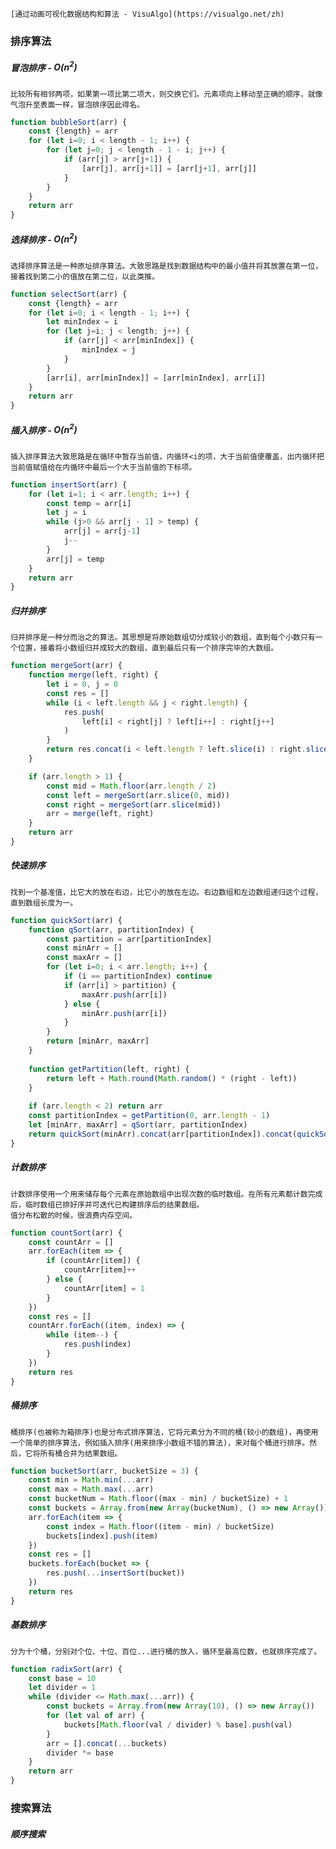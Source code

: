 	[通过动画可视化数据结构和算法 - VisuAlgo](https://visualgo.net/zh)

### 排序算法
##### 冒泡排序 - $O(n^2)$
	比较所有相邻两项，如果第一项比第二项大，则交换它们。元素项向上移动至正确的顺序，就像气泡升至表面一样，冒泡排序因此得名。
```js
function bubbleSort(arr) {
    const {length} = arr
    for (let i=0; i < length - 1; i++) {
        for (let j=0; j < length - 1 - i; j++) {
            if (arr[j] > arr[j+1]) {
                [arr[j], arr[j+1]] = [arr[j+1], arr[j]]
            }
        }
    }    
    return arr
}
```

##### 选择排序 - $O(n^2)$
	选择排序算法是一种原址排序算法。大致思路是找到数据结构中的最小值并将其放置在第一位，接着找到第二小的值放在第二位，以此类推。
```js
function selectSort(arr) {
    const {length} = arr
    for (let i=0; i < length - 1; i++) {
        let minIndex = i
        for (let j=i; j < length; j++) {
            if (arr[j] < arr[minIndex]) {
                minIndex = j
            }
        }
        [arr[i], arr[minIndex]] = [arr[minIndex], arr[i]]
    }
    return arr
}
```

##### 插入排序 - $O(n^2)$
	插入排序算法大致思路是在循环中暂存当前值，内循环<i的项，大于当前值便覆盖，出内循环把当前值赋值给在内循环中最后一个大于当前值的下标项。
```js
function insertSort(arr) {
    for (let i=1; i < arr.length; i++) {
        const temp = arr[i]
        let j = i
        while (j>0 && arr[j - 1] > temp) {
            arr[j] = arr[j-1]
            j--
        }
        arr[j] = temp
    }    
    return arr
}
```

##### 归并排序
	归并排序是一种分而治之的算法。其思想是将原始数组切分成较小的数组，直到每个小数只有一个位置，接着将小数组归并成较大的数组，直到最后只有一个排序完毕的大数组。
```js
function mergeSort(arr) {
    function merge(left, right) {
        let i = 0, j = 0
        const res = []
        while (i < left.length && j < right.length) {
            res.push(
                left[i] < right[j] ? left[i++] : right[j++]
            )
        }
        return res.concat(i < left.length ? left.slice(i) : right.slice(j))
    }

    if (arr.length > 1) {
        const mid = Math.floor(arr.length / 2)
        const left = mergeSort(arr.slice(0, mid))
        const right = mergeSort(arr.slice(mid))
        arr = merge(left, right)
    }
    return arr
}
```

##### 快速排序
	找到一个基准值，比它大的放在右边，比它小的放在左边。右边数组和左边数组递归这个过程，直到数组长度为一。
```js
function quickSort(arr) {
    function qSort(arr, partitionIndex) {
        const partition = arr[partitionIndex]
        const minArr = []
        const maxArr = []
        for (let i=0; i < arr.length; i++) {
            if (i == partitionIndex) continue
            if (arr[i] > partition) {
                maxArr.push(arr[i])
            } else {
                minArr.push(arr[i])
            }
        }
        return [minArr, maxArr]
    }
  
    function getPartition(left, right) {
        return left + Math.round(Math.random() * (right - left))
    }
  
    if (arr.length < 2) return arr
    const partitionIndex = getPartition(0, arr.length - 1)
    let [minArr, maxArr] = qSort(arr, partitionIndex)
    return quickSort(minArr).concat(arr[partitionIndex]).concat(quickSort(maxArr))
}
```

##### 计数排序
	计数排序使用一个用来储存每个元素在原始数组中出现次数的临时数组。在所有元素都计数完成后，临时数组已排好序并可迭代已构建排序后的结果数组。
	值分布松散的时候，很浪费内存空间。
```js
function countSort(arr) {
    const countArr = []
    arr.forEach(item => {
        if (countArr[item]) {
            countArr[item]++
        } else {
            countArr[item] = 1
        }
    })
    const res = []
    countArr.forEach((item, index) => {
        while (item--) {
            res.push(index)
        }
    })
    return res
}
```

##### 桶排序
	桶排序(也被称为箱排序)也是分布式排序算法，它将元素分为不同的桶(较小的数组)，再使用一个简单的排序算法，例如插入排序(用来排序小数组不错的算法)，来对每个桶进行排序。然后，它将所有桶合并为结果数组。
```js
function bucketSort(arr, bucketSize = 3) {
    const min = Math.min(...arr)
    const max = Math.max(...arr)
    const bucketNum = Math.floor((max - min) / bucketSize) + 1
    const buckets = Array.from(new Array(bucketNum), () => new Array())
    arr.forEach(item => {
        const index = Math.floor((item - min) / bucketSize)
        buckets[index].push(item)
    })
    const res = []
    buckets.forEach(bucket => {
        res.push(...insertSort(bucket))
    })
    return res
}
```

##### 基数排序
	分为十个桶，分别对个位、十位、百位...进行桶的放入，循环至最高位数，也就排序完成了。
```js
function radixSort(arr) {
    const base = 10
    let divider = 1
    while (divider <= Math.max(...arr)) {
        const buckets = Array.from(new Array(10), () => new Array())
        for (let val of arr) {
            buckets[Math.floor(val / divider) % base].push(val)
        }
        arr = [].concat(...buckets)
        divider *= base
    }
    return arr
}
```

### 搜索算法
##### 顺序搜索
